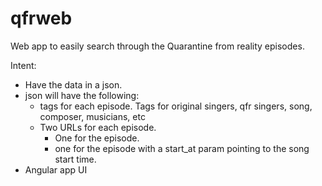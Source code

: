 # qfrweb
Web app to easily search through the Quarantine from reality episodes.

Intent:

* Have the data in a json. 
* json will have the following:
    * tags for each episode. Tags for original singers, qfr singers, song, composer, musicians, etc
    * Two URLs for each episode. 
        * One for the episode. 
        * one for the episode with a start_at param pointing to the song start time. 
* Angular app UI 
